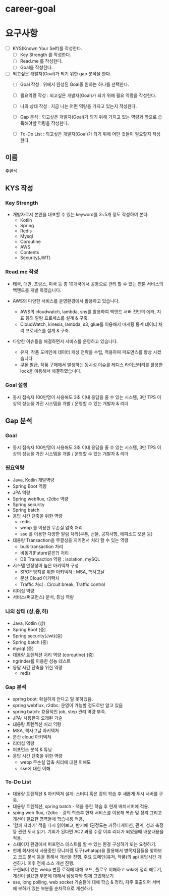 # career-goal

# 요구사항
- [ ] KYS(Known Your Self)를 작성한다.
    - [ ] Key Strength 를 작성한다.
    - [ ] Read.me 를 작성한다.
    - [ ] Goal을 작성한다.
- [ ] 되고싶은 개발자(Goal)가 되기 위한 gap 분석을 한다..
    - [ ] Goal 작성 : 위에서 완성된 Goal중 원하는 하나를 선택한다.
    - [ ] 필요역량 작성 : 되고싶은 개발자(Goal)가 되기 위해 필요 역량을 작성한다.
    - [ ] 나의 상태 작성 : 지금 나는 어떤 역량을 가지고 있는지 작성한다.
    - [ ] Gap 분석 : 되고싶은 개발자(Goal)가 되기 위해 가지고 있는 역량과 앞으로 습득해야할 역량을 작성한다.
    - [ ] To-Do List : 되고싶은 개발자(Goal)가 되기 위해 어떤 것들이 필요할지 작성한다.

  
## 이름
주환석
## KYS 작성
### Key Strength
- 개발자로서 본인을 대표할 수 있는 keyword를 3~5개 정도 작성하여 본다.
    - Kotlin
    - Spring
    - Redis
    - Mysql
    - Coroutine
    - AWS
    - Contents
    - Security(JWT)
### Read.me 작성
- 태국, 대만, 프랑스, 미국 등 총 10개국에서 공통으로 관리 할 수 있는 웹툰 서비스의 백앤드를 개발 하였습니다.


- AWS의 다양한 서비스를 운영환경에서 활용하고 있습니다.
  - AWS의 cloudwatch, lambda, sns를 활용하여 백앤드 서버 전반의 에러, 지표 등의 알람 프로세스를 설계 & 구축.
  - CloudWatch, kinesis, lambda, s3, glue를 이용해서 마케팅 통계 데이터 처리 프로세스를 설계 & 구축.


- 다양한 이슈들을 해결하면서 서비스를 운영하고 있습니다.
  - 유저, 작품 도메인에 데이터 캐싱 전략을 수립, 적용하여 퍼포먼스를 향상 시켰습니다.
  - 쿠폰 발급, 작품 구매에서 발생하는 동시성 이슈를 레디스 라이브러리를 활용한 lock을 이용해서 해결하였습니다.

### Goal 설정
-  동시 접속자 100만명이 사용해도 3초 이내 응답을 줄 수 있는 시스템, 3만 TPS 이상의 성능을 가진 시스템을 개발 / 운영할 수 있는 개발자 & 리더
## Gap 분석
### Goal
-  동시 접속자 100만명이 사용해도 3초 이내 응답을 줄 수 있는 시스템, 3만 TPS 이상의 성능을 가진 시스템을 개발 / 운영할 수 있는 개발자 & 리더
### 필요역량
- Java, Kotlin 개발역량
- Spring Boot 역량
- JPA 역량
- Spring webflux, r2dbc 역량
- Spring security
- Spring batch
- 응답 시간 단축을 위한 역량
  - redis
  - webp 를 이용한 무손실 압축 처리
  - sse 를 이용한 다양한 알림 처리(쿠폰, 선물, 공지사항, 에피소드 오픈 등)
- 대용량 Transaction을 무결성을 지키면서 처리 할 수 있는 역량
    - bulk transaction 처리
    - 비동기(Future같은?) 처리
    - DB Transaction 역량 : isolation, mySQL
- 시스템 안정성이 높은 아키택쳐 구성
    - SPOF 방지를 위한 아키택쳐 : MSA, 핵사고날
    - 분산 Cloud 아키택처
    - Traffic 처리 : Circuit break, Traffic control
- 리더십 역량
- 서비스(퍼포먼스) 분석, 튜닝 역량
### 나의 상태 (상,중,하)
- Java, Kotlin (상)
- Spring Boot (중)
- Spring security(Jwt)(중)
- Spring batch (중)
- mysql (중)
- 대용량 트렌젝션 처리 역량 (coroutine) (중)
- ngrinder를 이용한 성능 테스트 
- 응답 시간 단축을 위한 역량
  - redis
### Gap 분석
- spring boot: 확실하게 안다고 말 못하겠음.
- spring webflux, r2dbc: 운영이 가능할 정도로만 알고 있음
- spring batch: 효율적인 job, step 관리 역량 부족. 
- JPA: 사용한지 오래된 기술
- 대용량 트렌젝션 처리 역량
- MSA, 핵사고날 아키택쳐
- 분산 cloud 아키택쳐
- 리더십 역량
- 퍼포먼스 분석 & 튜닝
- 응답 시간 단축을 위한 역량
  - webp 무손실 압축 처리에 대한 이해도
  - sse에 대한 이해
### To-Do List
- 대용량 트렌젝션 & 아키텍쳐 설계: 스터디 혹은 강의 학습 후 새롭게 푸시 서버를 구축. 
- 대용량 트렌젝션, spring batch - 책을 통한 학습 후 현재 배치서버에 적용.
- sping web flux, r2dbc - 강의 학습후 현재 서비스를 이용해 복습 및 정리 그리고 개선이 필요한 영역들에 학습내용 적용,
- '함께 자라기' 책을 다시 읽어보고, 반기에 1권정도는 커뮤니케이션, 관계, 성과 측정등 관련 도서 읽기. 기회가 된다면 AC2 과정 수강 이후 리더가 되었을때 배운내용을 적용.
- 스테이지 환경에서 퍼포먼스 테스트를 할 수 있는 환경 구성하기 또는 요청하기.
- 현재 회사에서 사용중인 모니터링 도구(whatap)을 활용해서 병목지점들을 찾아보고 코드 분석 등을 통해서 개선을 진행. 주요 도메인(유저, 작품)의 api 응답시간 개선하기. 이후 전체 소스 개선 진행.
- 구현되어 있는 webp 변환 로직에 대해 코드, 플로우 이해하고 wiki에 정리 해두기, 개선이 필요한 부분에 대해서 담당자와 함께 고민해보기
- sse, long polling, web socket 기술들에 대해 학습 & 정리, 자주 호출되어 서버에 부하가 있는 부분들 순차적으로 개선하기.





